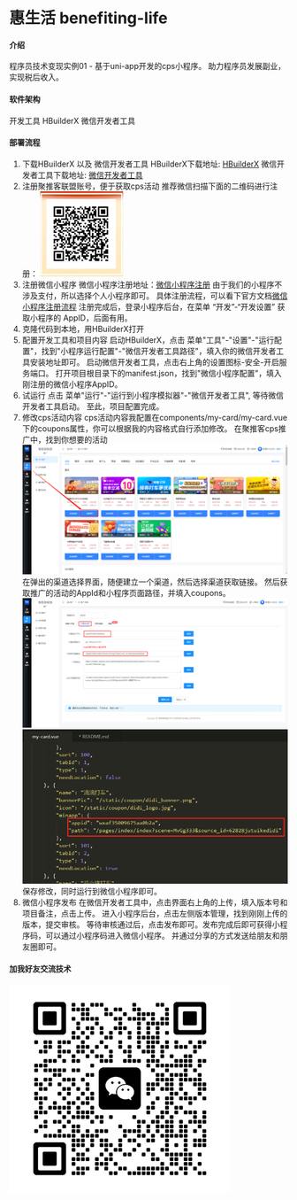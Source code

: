 # 惠生活 benefiting-life

#### 介绍
程序员技术变现实例01 - 基于uni-app开发的cps小程序。
助力程序员发展副业，实现税后收入。

#### 软件架构
开发工具 HBuilderX 微信开发者工具

#### 部署流程
1. 下载HBuilderX 以及 微信开发者工具
HBuilderX下载地址: [HBuilderX](https://www.dcloud.io/hbuilderx.html)
微信开发者工具下载地址: [微信开发者工具](https://developers.weixin.qq.com/miniprogram/dev/devtools/download.html)
2. 注册聚推客联盟账号，便于获取cps活动
推荐微信扫描下面的二维码进行注册：
![聚推客注册码](static/聚推客注册码.png)
3. 注册微信小程序
微信小程序注册地址：[微信小程序注册](https://mp.weixin.qq.com/wxopen/waregister?action=step1)
由于我们的小程序不涉及支付，所以选择个人小程序即可。
具体注册流程，可以看下官方文档[微信小程序注册流程](https://developers.weixin.qq.com/miniprogram/dev/framework/quickstart/getstart.html#%E7%94%B3%E8%AF%B7%E5%B8%90%E5%8F%B7)
注册完成后，登录小程序后台，在菜单 “开发”-“开发设置” 获取小程序的 AppID，后面有用。
4. 克隆代码到本地，用HBuilderX打开
5. 配置开发工具和项目内容
启动HBuilderX，点击 菜单"工具"-"设置"-"运行配置"，找到"小程序运行配置"-"微信开发者工具路径"，填入你的微信开发者工具安装地址即可。
启动微信开发者工具，点击右上角的设置图标-安全-开启服务端口。
打开项目根目录下的manifest.json，找到"微信小程序配置"，填入刚注册的微信小程序AppID。
6. 试运行
点击 菜单"运行"-"运行到小程序模拟器"-"微信开发者工具", 等待微信开发者工具启动。
至此，项目配置完成。
7. 修改cps活动内容
cps活动内容我配置在components/my-card/my-card.vue下的coupons属性，你可以根据我的内容格式自行添加修改。
在聚推客cps推广中，找到你想要的活动
![推广流程1](static/聚推客推广流程1.png)
在弹出的渠道选择界面，随便建立一个渠道，然后选择渠道获取链接。
然后获取推广的活动的AppId和小程序页面路径，并填入coupons。
![推广流程2](static/聚推客推广流程2.png)
![推广流程3](static/聚推客推广流程3.png)
保存修改，同时运行到微信小程序即可。
8. 微信小程序发布
在微信开发者工具中，点击界面右上角的上传，填入版本号和项目备注，点击上传。
进入小程序后台，点击左侧版本管理，找到刚刚上传的版本，提交审核。
等待审核通过后，点击发布即可。发布完成后即可获得小程序码，可以通过小程序码进入微信小程序。
并通过分享的方式发送给朋友和朋友圈即可。


#### 加我好友交流技术
![wechat](static/微信二维码.jpg)
